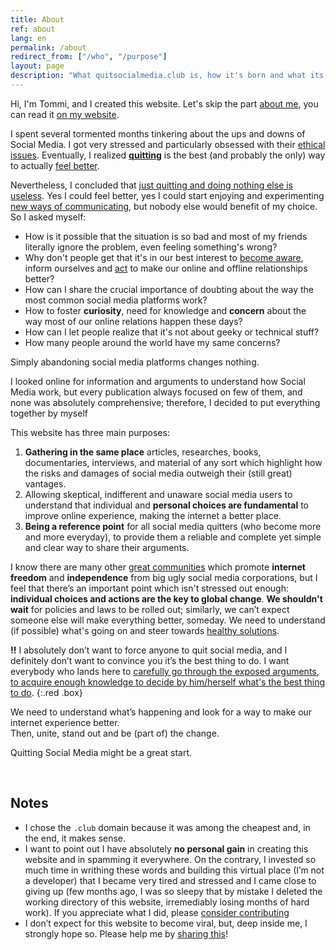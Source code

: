 ```yaml
---
title: About
ref: about
lang: en
permalink: /about
redirect_from: ["/who", "/purpose"]
layout: page
description: "What quitsocialmedia.club is, how it's born and what its purposes are"
---
```

Hi, I'm Tommi, and I created this website. Let's skip the part [about me](https://tommi.space/about "About - tommi.space"), you can read it [on my website](https://tommi.space/ "tommi.space, Tommi's personal website").

I spent several tormented months tinkering about the ups and downs of Social Media. I got very stressed and particularly obsessed with their [ethical issues](/why). Eventually, I realized [**quitting**](/quit "Quit") is the best (and probably the only) way to actually [feel better](/solutions "Solutions").

Nevertheless, I concluded that <u>just quitting and doing nothing else is useless</u>. Yes I could feel better, yes I could start enjoying and experimenting [new ways of communicating](/solutions), but nobody else would benefit of my choice. So I asked myself:

- How is it possible that the situation is so bad and most of my friends literally ignore the problem, even feeling something's wrong?
- Why don't people get that it's in our best interest to [become aware](/why "Why"), inform ourselves and [act](/path "Path") to make our online and offline relationships better?
- How can I share the crucial importance of doubting about the way the most common social media platforms work?
- How to foster **curiosity**, need for knowledge and **concern** about the way most of our online relations happen these days?
- How can I let people realize that it's not about geeky or technical stuff?
- How many people around the world have my same concerns?

Simply abandoning social media platforms changes nothing.

I looked online for information and arguments to understand how Social Media work, but every publication always focused on few of them, and none was absolutely comprehensive; therefore, I decided to put everything together by myself

This website has three main purposes:

1. **Gathering in the same place** articles, researches, books, documentaries, interviews, and material of any sort which highlight how the risks and damages of social media outweigh their (still great) vantages.
1. Allowing skeptical, indifferent and unaware social media users to understand that individual and **personal choices are fundamental** to improve online experience, making the internet a better place.
1. **Being a reference point** for all social media quitters (who become more and more everyday), to provide them a reliable and complete yet simple and clear way to share their arguments.

I know there are many other [great communities](/communities "Internet Freedom communities") which promote **internet freedom** and **independence** from big ugly social media corporations, but I feel that there’s an important point which isn't stressed out enough: **individual choices and actions are the key to global change**. **We shouldn't wait** for policies and laws to be rolled out; similarly, we can’t expect someone else will make everything better, someday. We need to understand (if possible) what's going on and steer towards [healthy solutions](/solutions "Solutions").

<b>!!</b> I absolutely don’t want to force anyone to quit social media, and I definitely don’t want to convince you it’s the best thing to do. I want everybody who lands here to <U>carefully go through <a href="/why">the exposed arguments</a></u>, <u>to acquire enough knowledge to decide by him/herself what's the best thing to do</u>.
{:.red .box}

We need to understand what’s happening and look for a way to make our internet experience better.\
Then, unite, stand out and be (part of) the change.

Quitting Social Media might be a great start.

<br />

## Notes

- I chose the `.club` domain because it was among the cheapest and, in the end, it makes sense.
- I want to point out I have absolutely **no personal gain** in creating this website and in spamming it everywhere. On the contrary, I invested so much time in writhing these words and building this virtual place (I’m not a developer) that I became very tired and stressed and I came close to giving up (few months ago, I was so sleepy that by mistake I deleted the working directory of this website, irremediably losing months of hard work). If you appreciate what I did, please [consider contributing](/contribute "Contribute")
- I don’t expect for this website to become viral, but, deep inside me, I strongly hope so. Please help me by [sharing this](/share "Share")!
